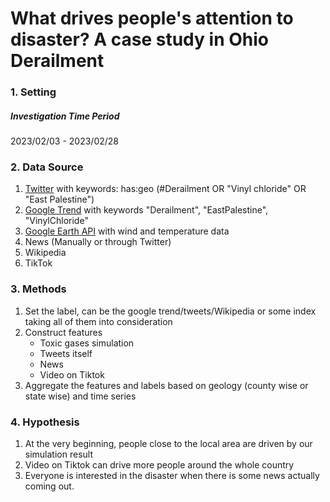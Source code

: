 # What drives people's attention to disaster? A case study in Ohio Derailment

### 1. Setting

##### Investigation Time Period

2023/02/03 - 2023/02/28

### 2. Data Source

1. <u>Twitter</u> with keywords: has:geo (#Derailment OR "Vinyl chloride" OR "East Palestine")
2. <u>Google Trend</u> with keywords "Derailment", "EastPalestine", "VinylChloride"
3. <u>Google Earth API</u> with wind and temperature data
4. News (Manually or through Twitter)
5. Wikipedia
6. TikTok 

### 3. Methods

1. Set the label, can be the google trend/tweets/Wikipedia or some index taking all of them into consideration
2. Construct features
   - Toxic gases simulation
   - Tweets itself
   - News
   - Video on Tiktok
3. Aggregate the features and labels based on geology (county wise or state wise) and time series

### 4. Hypothesis

1. At the very beginning, people close to the local area are driven by our simulation result
2. Video on Tiktok can drive more people around the whole country
3. Everyone is interested in the disaster when there is some news actually coming out.
